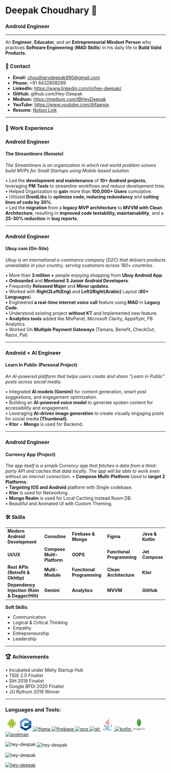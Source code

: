 # Deepak Choudhary 👋

### Android Engineer

---

An **Engineer**, **Educator**, and an **Entrepreneurial Mindset Person** who practices **Software Engineering** (**MAD Skills**) in his daily life to **Build Valid Products**.

### 📧 Contact

-   **Email:** choudharydeepak990@gmail.com
-   **Phone:** +91 8432808299
-   **LinkedIn:** https://www.linkedin.com/in/hey-deepak/
-   **GitHub:** github.com/Hey-Deepak
-   **Medium:** https://medium.com/@HeyDeepak
-   **YouTube**: https://www.youtube.com/@faangx
-   **Resume**: [Notion Link](https://grateful-lint-1e7.notion.site/Resume-Android-dfcdf5343dae42738ecdda215f6027bc?pvs=74)

---
### 💼 Work Experience

### Android Engineer
#### The Streamliners (Remote)
*The Streamliners is an organization in which real world problem solvers build MVPs for Small Startups using Mobile based solution.*

• Led the **development and maintenance** of **10+ Android projects**, leveraging **PM** **Tools** to streamline workflows and reduce development time.<br/>
• Helped Organization to **gain** more than **100,000+ Users** cumulative.<br/>
• Utilized **DroidLibs** to **optimize code, reducing redundancy** and **cutting lines of code by 30%**.<br/>
• Led the **migration** from a **legacy MVP architecture** to **MVVM with Clean Architecture**, resulting in **improved code testability, maintainability**, and a **25-30% reduction** in **bug reports**.<br/>

---
### Android Engineer
#### Ubuy.com (On-Site)
*Ubuy is an international e-commerce company (D2C) that delivers products unavailable in your*
*country, serving customers across 180+ countries.*

• More than **3 million +** people enjoying shopping from **Ubuy Android App**.<br/>
• **Onboarded** and **Mentored 3 Junior Android Developers**.<br/>
• Frequently **Released Major** and **Minor updates**.<br/>
• Worked with **Right2Left(Eng)** and **Left2Right(Arabic)** Layout (**80+ Languages**).<br/>
• Engineered **a real-time internet voice call** feature using **MAD** in **Legacy Code**.<br/>
• Understood existing project **without KT** and Implemented new feature.<br/>
• **Analytics tools** added like MixPanel, Microsoft Clarity, Appsflyer, FB Analytics.<br/>
• Worked On **Multiple Payment Gateways** (Tamara, Benefit, CheckOut, Razor, Pal)<br/>

---
### Android + Al Engineer

#### Learn In Public (Personal Project)
*An Al-powered platform that helps users create and share "Learn in Public" posts across social media.*

• Integrated **Al models (Gemini)** for content generation, smart post suggestions,
and engagement optimization.<br/>
• Building an **Al-powered voice model** to generate spoken content for
accessibility and engagement.<br/>
• Leveraging **Al-driven image generation** to create visually engaging posts for
social media **(Thumbnail)**.<br/>
• **Ktor** + **Mongo** is used for Backend.<br/>

---
### Android Engineer
#### Currency App (Project)
*The app itself is a simple Currency app that fetches a data from a third-party API and caches that data locally. The app will be able to work even without an internet connection.*
• **Compose Multi-Platform** Used to **target 2 Platforms**.<br/>
• **Targeting IOS and Android** platform with Single codebase.<br/>
• **Ktor** is used for Networking.<br/>
• **Mongo Realm** is used for Local Caching instead Room DB.<br/>
• Beautiful and Animated UI with Custom Theming.<br/>

### 🛠️ Skills

|            |                   |          |                 |   |
| ----------------------------------------- | -------------------------- | -------------------------- | -------------------------- | --------------- |
| **Modern Android Development**            | **Coroutine**              | **Firebase & Mongo**       | **Figma**                  | **Java & Kotlin** |
| **UI/UX**                                 | **Compose Multi-Platform** | **OOPS**                   | **Functional Programming** | **Jet Compose** |
| **Rest APIs (Retrofit & Okhttp)**         | **Multi-Module**           | **Functional Programming** | **Clean Architecture**     | **Ktor**        |
| **Dependency Injection (Koin & Dagger/Hilt)** | **Gemini**                     | **Analytics**                  | **MVVM**                       | **GitHub**          |

**Soft Skills:**
* Communication
* Logical & Critical Thinking
* Empathy
* Entrepreneurship
* Leadership
---
### 🏆 Achievements

• Incubated under Meity Startup Hub </br>
• TIDE 2.0 Finalist </br>
• SIH 2019 Finalist </br>
• Google BFDI 2020 Finalist </br>
• JU Rythum 2019 Winner </br>

---
<h3 align="left">Languages and Tools:</h3>
<p align="left"> <a href="https://developer.android.com" target="_blank" rel="noreferrer"> <img src="https://raw.githubusercontent.com/devicons/devicon/master/icons/android/android-original-wordmark.svg" alt="android" width="40" height="40"/> </a> <a href="https://www.w3schools.com/cpp/" target="_blank" rel="noreferrer"> <img src="https://raw.githubusercontent.com/devicons/devicon/master/icons/cplusplus/cplusplus-original.svg" alt="cplusplus" width="40" height="40"/> </a> <a href="https://www.figma.com/" target="_blank" rel="noreferrer"> <img src="https://www.vectorlogo.zone/logos/figma/figma-icon.svg" alt="figma" width="40" height="40"/> </a> <a href="https://firebase.google.com/" target="_blank" rel="noreferrer"> <img src="https://www.vectorlogo.zone/logos/firebase/firebase-icon.svg" alt="firebase" width="40" height="40"/> </a> <a href="https://cloud.google.com" target="_blank" rel="noreferrer"> <img src="https://www.vectorlogo.zone/logos/google_cloud/google_cloud-icon.svg" alt="gcp" width="40" height="40"/> </a> <a href="https://git-scm.com/" target="_blank" rel="noreferrer"> <img src="https://www.vectorlogo.zone/logos/git-scm/git-scm-icon.svg" alt="git" width="40" height="40"/> </a> <a href="https://www.java.com" target="_blank" rel="noreferrer"> <img src="https://raw.githubusercontent.com/devicons/devicon/master/icons/java/java-original.svg" alt="java" width="40" height="40"/> </a> <a href="https://kotlinlang.org" target="_blank" rel="noreferrer"> <img src="https://www.vectorlogo.zone/logos/kotlinlang/kotlinlang-icon.svg" alt="kotlin" width="40" height="40"/> </a> <a href="https://www.mongodb.com/" target="_blank" rel="noreferrer"> <img src="https://raw.githubusercontent.com/devicons/devicon/master/icons/mongodb/mongodb-original-wordmark.svg" alt="mongodb" width="40" height="40"/> </a> <a href="https://postman.com" target="_blank" rel="noreferrer"> <img src="https://www.vectorlogo.zone/logos/getpostman/getpostman-icon.svg" alt="postman" width="40" height="40"/> </a> </p>

<p><img align="left" src="https://github-readme-stats.vercel.app/api/top-langs?username=hey-deepak&show_icons=true&locale=en&layout=compact" alt="hey-deepak" /></p>

<p>&nbsp;<img align="center" src="https://github-readme-stats.vercel.app/api?username=hey-deepak&show_icons=true&locale=en" alt="hey-deepak" /></p>

<p><img align="center" src="https://github-readme-streak-stats.herokuapp.com/?user=hey-deepak&" alt="hey-deepak" /></p>

<p align="left"> <a href="https://github.com/ryo-ma/github-profile-trophy"><img src="https://github-profile-trophy.vercel.app/?username=hey-deepak" alt="hey-deepak" /></a> </p>
